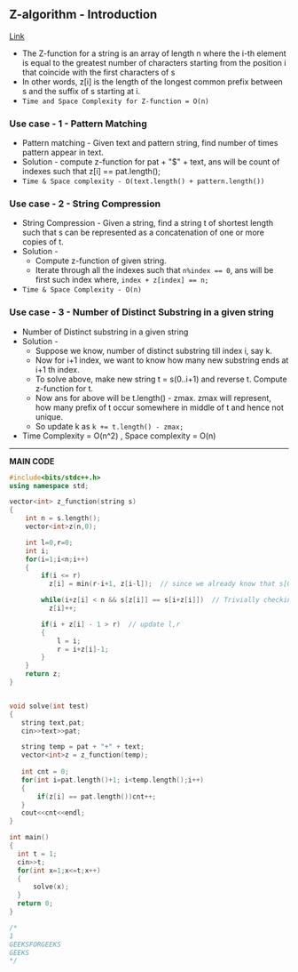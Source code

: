 ## Z-algorithm - Introduction
[Link](https://cp-algorithms.com/string/z-function.html)
* The Z-function for a string is an array of length n where the i-th element is equal to the greatest number of characters starting from the position i that coincide with the first characters of s
* In other words, z[i] is the length of the longest common prefix between s and the suffix of s starting at i.
* `Time and Space Complexity for Z-function = O(n)`

### Use case - 1 - Pattern Matching
* Pattern matching - Given text and pattern string, find number of times pattern appear in text.
* Solution - compute z-function for pat + "$" + text, ans will be count of indexes such that z[i] == pat.length();
* `Time & Space complexity - O(text.length() + pattern.length())`

### Use case - 2 - String Compression
* String Compression - Given a string, find a string t of shortest length such that s can be represented as a concatenation of one or more copies of t.
* Solution -
  * Compute z-function of given string.
  * Iterate through all the indexes such that `n%index == 0`, ans will be first such index where, `index + z[index] == n;`
* `Time & Space Complexity - O(n)`

### Use case - 3 - Number of Distinct Substring in a given string
* Number of Distinct substring in a given string
* Solution -
  * Suppose we know, number of distinct substring till index i, say k.
  * Now for i+1 index, we want to know how many new substring ends at i+1 th index.
  * To solve above, make new string t = s(0..i+1) and reverse t. Compute z-function for t.
  * Now ans for above will be t.length() - zmax. zmax will represent, how many prefix of t occur somewhere in middle of t and hence not unique.
  * So update k as `k += t.length() - zmax;`
* Time Complexity = O(n^2) , Space complexity = O(n)

---

**MAIN CODE**

```c++
#include<bits/stdc++.h>
using namespace std;

vector<int> z_function(string s)
{
    int n = s.length();
    vector<int>z(n,0);

    int l=0,r=0;
    int i;
    for(i=1;i<n;i++)
    {
        if(i <= r)
          z[i] = min(r-i+1, z[i-l]);  // since we already know that s[0..r-l] == s[l..r], so we can say that z[i] == z[i-l] (if possible)

        while(i+z[i] < n && s[z[i]] == s[i+z[i]])  // Trivially checking further.
          z[i]++;

        if(i + z[i] - 1 > r)  // update l,r
        {
            l = i;
            r = i+z[i]-1;
        }
    }
    return z;
}


void solve(int test)
{
   string text,pat;
   cin>>text>>pat;

   string temp = pat + "+" + text;
   vector<int>z = z_function(temp);
  
   int cnt = 0;
   for(int i=pat.length()+1; i<temp.length();i++)
   {
       if(z[i] == pat.length())cnt++;
   }
   cout<<cnt<<endl;
}

int main()
{
  int t = 1;
  cin>>t;
  for(int x=1;x<=t;x++)
  {
      solve(x);
  }
  return 0;
}

/*
1
GEEKSFORGEEKS
GEEKS
*/

```
